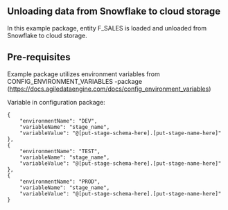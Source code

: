 ## Unloading data from Snowflake to cloud storage
In this example package, entity F_SALES is loaded and unloaded from Snowflake to cloud storage.

## Pre-requisites
Example package utilizes environment variables from CONFIG_ENVIRONMENT_VARIABLES -package (https://docs.agiledataengine.com/docs/config_environment_variables)

Variable in configuration package:
```
{
    "environmentName": "DEV",
    "variableName": "stage_name",
    "variableValue": "@[put-stage-schema-here].[put-stage-name-here]"
},
{
    "environmentName": "TEST",
    "variableName": "stage_name",
    "variableValue": "@[put-stage-schema-here].[put-stage-name-here]"
},
{
    "environmentName": "PROD",
    "variableName": "stage_name",
    "variableValue": "@[put-stage-schema-here].[put-stage-name-here]"
}
```